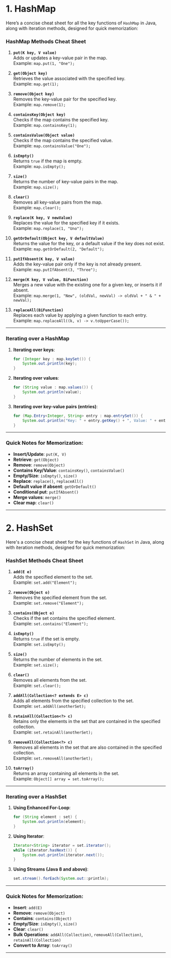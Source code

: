 # 1. HashMap

Here’s a concise cheat sheet for all the key functions of `HashMap` in Java, along with iteration methods, designed for quick memorization:

### **HashMap Methods Cheat Sheet**

1. **`put(K key, V value)`**  
   Adds or updates a key-value pair in the map.  
   Example: `map.put(1, "One");`

2. **`get(Object key)`**  
   Retrieves the value associated with the specified key.  
   Example: `map.get(1);`

3. **`remove(Object key)`**  
   Removes the key-value pair for the specified key.  
   Example: `map.remove(1);`

4. **`containsKey(Object key)`**  
   Checks if the map contains the specified key.  
   Example: `map.containsKey(1);`

5. **`containsValue(Object value)`**  
   Checks if the map contains the specified value.  
   Example: `map.containsValue("One");`

6. **`isEmpty()`**  
   Returns `true` if the map is empty.  
   Example: `map.isEmpty();`

7. **`size()`**  
   Returns the number of key-value pairs in the map.  
   Example: `map.size();`

8. **`clear()`**  
   Removes all key-value pairs from the map.  
   Example: `map.clear();`

9. **`replace(K key, V newValue)`**  
   Replaces the value for the specified key if it exists.  
   Example: `map.replace(1, "Uno");`

10. **`getOrDefault(Object key, V defaultValue)`**  
    Returns the value for the key, or a default value if the key does not exist.  
    Example: `map.getOrDefault(2, "Default");`

11. **`putIfAbsent(K key, V value)`**  
    Adds the key-value pair only if the key is not already present.  
    Example: `map.putIfAbsent(3, "Three");`

12. **`merge(K key, V value, BiFunction)`**  
    Merges a new value with the existing one for a given key, or inserts it if absent.  
    Example: `map.merge(1, "New", (oldVal, newVal) -> oldVal + " & " + newVal);`

13. **`replaceAll(BiFunction)`**  
    Replaces each value by applying a given function to each entry.  
    Example: `map.replaceAll((k, v) -> v.toUpperCase());`

---

### **Iterating over a HashMap**

1. **Iterating over keys**:
   ```java
   for (Integer key : map.keySet()) {
       System.out.println(key);
   }
   ```

2. **Iterating over values**:
   ```java
   for (String value : map.values()) {
       System.out.println(value);
   }
   ```

3. **Iterating over key-value pairs (entries)**:
   ```java
   for (Map.Entry<Integer, String> entry : map.entrySet()) {
       System.out.println("Key: " + entry.getKey() + ", Value: " + entry.getValue());
   }
   ```

---

### **Quick Notes for Memorization:**

- **Insert/Update**: `put(K, V)`
- **Retrieve**: `get(Object)`
- **Remove**: `remove(Object)`
- **Contains Key/Value**: `containsKey()`, `containsValue()`
- **Empty/Size**: `isEmpty()`, `size()`
- **Replace**: `replace()`, `replaceAll()`
- **Default value if absent**: `getOrDefault()`
- **Conditional put**: `putIfAbsent()`
- **Merge values**: `merge()`
- **Clear map**: `clear()`

---

# 2. HashSet

Here's a concise cheat sheet for the key functions of `HashSet` in Java, along with iteration methods, designed for quick memorization:

### **HashSet Methods Cheat Sheet**

1. **`add(E e)`**  
   Adds the specified element to the set.  
   Example: `set.add("Element");`

2. **`remove(Object o)`**  
   Removes the specified element from the set.  
   Example: `set.remove("Element");`

3. **`contains(Object o)`**  
   Checks if the set contains the specified element.  
   Example: `set.contains("Element");`

4. **`isEmpty()`**  
   Returns `true` if the set is empty.  
   Example: `set.isEmpty();`

5. **`size()`**  
   Returns the number of elements in the set.  
   Example: `set.size();`

6. **`clear()`**  
   Removes all elements from the set.  
   Example: `set.clear();`

7. **`addAll(Collection<? extends E> c)`**  
   Adds all elements from the specified collection to the set.  
   Example: `set.addAll(anotherSet);`

8. **`retainAll(Collection<?> c)`**  
   Retains only the elements in the set that are contained in the specified collection.  
   Example: `set.retainAll(anotherSet);`

9. **`removeAll(Collection<?> c)`**  
   Removes all elements in the set that are also contained in the specified collection.  
   Example: `set.removeAll(anotherSet);`

10. **`toArray()`**  
    Returns an array containing all elements in the set.  
    Example: `Object[] array = set.toArray();`

---

### **Iterating over a HashSet**

1. **Using Enhanced For-Loop**:
   ```java
   for (String element : set) {
       System.out.println(element);
   }
   ```

2. **Using Iterator**:
   ```java
   Iterator<String> iterator = set.iterator();
   while (iterator.hasNext()) {
       System.out.println(iterator.next());
   }
   ```

3. **Using Streams (Java 8 and above)**:
   ```java
   set.stream().forEach(System.out::println);
   ```

---

### **Quick Notes for Memorization:**

- **Insert**: `add(E)`
- **Remove**: `remove(Object)`
- **Contains**: `contains(Object)`
- **Empty/Size**: `isEmpty()`, `size()`
- **Clear**: `clear()`
- **Bulk Operations**: `addAll(Collection)`, `removeAll(Collection)`, `retainAll(Collection)`
- **Convert to Array**: `toArray()`

---
